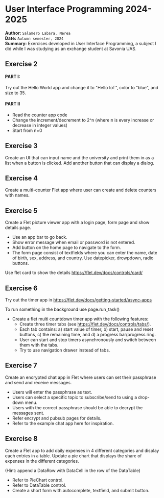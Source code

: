 # User Interface Programming 2024-2025
**Author:** `Salamero Labara, Nerea` <br>
**Date:** `Autumn semester, 2024` <br>
**Summary:** Exercises developed in User Interface Programming, a subject I did while I was studying as an exchange student at Savonia UAS.

## Exercise 2
#### PART I:
Try out the Hello World app and change it to "Hello IoT", color to "blue", and size to 35.
#### PART II
- Read the counter app code
- Change the increment/decrement to 2^n (where n is every increase or decrease in integer values)
- Start from n=0

## Exercise 3
Create an UI that can input name and the university and print them in as a list when a button is clicked. Add another button that can display a dialog.

## Exercise 4
Create a multi-counter Flet app where user can create and delete counters with names.

## Exercise 5
Create a Flet picture viewer app with a login page, form page and show details page.
- Use an app bar to go back.
- Show error message when email or password is not entered.
- Add button on the home page to navigate to the form.
- The form page consist of textfields where you can enter the name, date of birth, sex, address, and country. Use datepicker, drowpdown, radio buttons.

Use flet card to show the details https://flet.dev/docs/controls/card/

## Exercise 6
Try out the timer app in https://flet.dev/docs/getting-started/async-apps

To run something in the background use page.run_task()
- Create a flet multi countdown timer app with the following features:
  - Create three timer tabs (see https://flet.dev/docs/controls/tabs/).
  - Each tab contains: a) start value of timer, b) start, pause and reset buttons, c) the remaining time, and d) a progress bar/progress ring.
  - User can start and stop timers asynchronously and switch between them with the tabs.
  - Try to use navigation drawer instead of tabs.

## Exercise 7
Create an encrypted chat app in Flet where users can set their passphrase and send and receive messages.
- Users will enter the passphrase as text.
- Users can select a specific topic to subscribe/send to using a drop-down menu.
- Users with the correct passphrase should be able to decrypt the messages sent.
- Refer encrypt and pubsub pages for details.
- Refer to the example chat app here for inspiration.

## Exercise 8
Create a Flet app to add daily expenses in 4 different categories and display each entries in a table. Update a pie chart that displays the share of expenses in the different categories.

(Hint: append a DataRow with DataCell in the row of the DataTable)

- Refer to PieChart control.
- Refer to DataTable control.
- Create a short form with autocomplete, textfield, and submit button.
